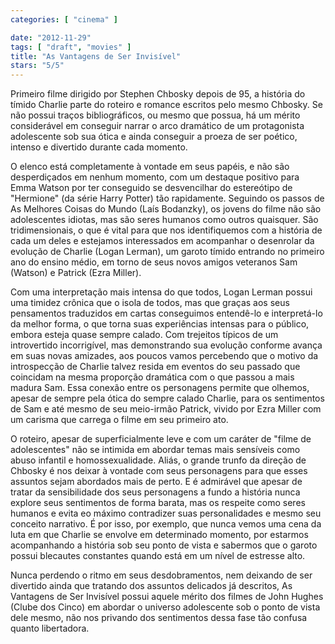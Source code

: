 ```yaml
---
categories: [ "cinema" ]

date: "2012-11-29"
tags: [ "draft", "movies" ]
title: "As Vantagens de Ser Invisível"
stars: "5/5"
---
```

Primeiro filme dirigido por Stephen Chbosky depois de 95, a história do tímido Charlie parte do roteiro e romance escritos pelo mesmo Chbosky. Se não possui traços bibliográficos, ou mesmo que possua, há um mérito considerável em conseguir narrar o arco dramático de um protagonista adolescente sob sua ótica e ainda conseguir a proeza de ser poético, intenso e divertido durante cada momento.

O elenco está completamente à vontade em seus papéis, e não são desperdiçados em nenhum momento, com um destaque positivo para Emma Watson por ter conseguido se desvencilhar do estereótipo de "Hermione" (da série Harry Potter) tão rapidamente. Seguindo os passos de As Melhores Coisas do Mundo (Laís Bodanzky), os jovens do filme não são adolescentes idiotas, mas são seres humanos como outros quaisquer. São tridimensionais, o que é vital para que nos identifiquemos com a história de cada um deles e estejamos interessados em acompanhar o desenrolar da evolução de Charlie (Logan Lerman), um garoto tímido entrando no primeiro ano do ensino médio, em torno de seus novos amigos veteranos Sam (Watson) e Patrick (Ezra Miller).

Com uma interpretação mais intensa do que todos, Logan Lerman possui uma timidez crônica que o isola de todos, mas que graças aos seus pensamentos traduzidos em cartas conseguimos entendê-lo e interpretá-lo da melhor forma, o que torna suas experiências intensas para o público, embora esteja quase sempre calado. Com trejeitos típicos de um introvertido incorrigível, mas demonstrando sua evolução conforme avança em suas novas amizades, aos poucos vamos percebendo que o motivo da introspecção de Charlie talvez resida em eventos do seu passado que coincidam na mesma proporção dramática com o que passou a mais madura Sam. Essa conexão entre os personagens permite que olhemos, apesar de sempre pela ótica do sempre calado Charlie, para os sentimentos de Sam e até mesmo de seu meio-irmão Patrick, vivido por Ezra Miller com um carisma que carrega o filme em seu primeiro ato.

O roteiro, apesar de superficialmente leve e com um caráter de "filme de adolescentes" não se intimida em abordar temas mais sensíveis como abuso infantil e homossexualidade. Aliás, o grande trunfo da direção de Chbosky é nos deixar à vontade com seus personagens para que esses assuntos sejam abordados mais de perto. E é admirável que apesar de tratar da sensibilidade dos seus personagens a fundo a história nunca explore seus sentimentos de forma barata, mas os respeite como seres humanos e evita eo máximo contradizer suas personalidades e mesmo seu conceito narrativo. É por isso, por exemplo, que nunca vemos uma cena da luta em que Charlie se envolve em determinado momento, por estarmos acompanhando a história sob seu ponto de vista e sabermos que o garoto possui blecautes constantes quando está em um nível de estresse alto.

Nunca perdendo o ritmo em seus desdobramentos, nem deixando de ser divertido ainda que tratando dos assuntos delicados já descritos, As Vantagens de Ser Invisível possui aquele mérito dos filmes de John Hughes (Clube dos Cinco) em abordar o universo adolescente sob o ponto de vista dele mesmo, não nos privando dos sentimentos dessa fase tão confusa quanto libertadora.
